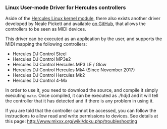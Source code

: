 ### Linux User-mode Driver for Hercules controllers

Aside of the [Hercules Linux kernel
module](hercules_linux_kernel_module), there also exists another driver
developed by Neale Pickett and available [on
GitHub](https://github.com/nealey/hdjd), that allows the controllers to
be seen as MIDI devices.

This driver can be executed as an application by the user, and supports
the MIDI mapping the following controllers:

  - Hercules DJ Control Steel
  - Hercules DJ Control MP3e2
  - Hercules DJ Control Hercules MP3 LE / Glow
  - Hercules DJ Control Hercules Mk4 (Since November 2017)
  - Hercules DJ Control Hercules Mk2
  - Hercules DJ Control 4-Mx

In order to use it, you need to download the source, and compile it
simply executing `make`. Once compiled, it can be executed as ./hdjd and
it will tell the controller that it has detected and if there is any
problem in using it.

If you are told that the controller cannot be accessed, you can follow
the instructions to allow read and write permissions to devices. See
details at this page:
<http://www.mixxx.org/wiki/doku.php/troubleshooting>

